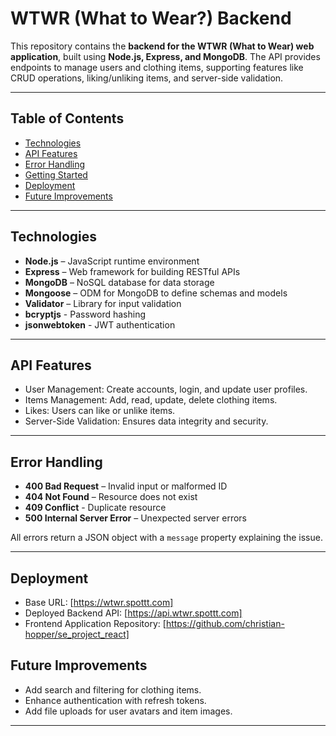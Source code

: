 # WTWR (What to Wear?) Backend

This repository contains the **backend for the WTWR (What to Wear) web application**, built using **Node.js, Express, and MongoDB**. The API provides endpoints to manage users and clothing items, supporting features like CRUD operations, liking/unliking items, and server-side validation.

---

## Table of Contents

- [Technologies](#technologies)
- [API Features](#api-features)
- [Error Handling](#error-handling)
- [Getting Started](#getting-started)
- [Deployment](#deployment)
- [Future Improvements](#future-improvements)

---

## Technologies

- **Node.js** – JavaScript runtime environment
- **Express** – Web framework for building RESTful APIs
- **MongoDB** – NoSQL database for data storage
- **Mongoose** – ODM for MongoDB to define schemas and models
- **Validator** – Library for input validation
- **bcryptjs** - Password hashing
- **jsonwebtoken** - JWT authentication

---

## API Features

- User Management: Create accounts, login, and update user profiles.
- Items Management: Add, read, update, delete clothing items.
- Likes: Users can like or unlike items.
- Server-Side Validation: Ensures data integrity and security.

---

## Error Handling

- **400 Bad Request** – Invalid input or malformed ID
- **404 Not Found** – Resource does not exist
- **409 Conflict** - Duplicate resource
- **500 Internal Server Error** – Unexpected server errors

All errors return a JSON object with a `message` property explaining the issue.

---

## Deployment

- Base URL: [https://wtwr.spottt.com]
- Deployed Backend API: [https://api.wtwr.spottt.com]
- Frontend Application Repository: [https://github.com/christian-hopper/se_project_react]

## Future Improvements

- Add search and filtering for clothing items.
- Enhance authentication with refresh tokens.
- Add file uploads for user avatars and item images.

---
